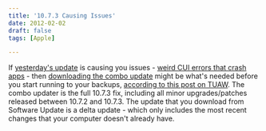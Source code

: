 ```yaml
---
title: '10.7.3 Causing Issues'
date: 2012-02-02
draft: false
tags: [Apple]

---
```


If [yesterday's update](https://chrisenns.com/2012/02/lion-10-7-3-update-released/) is causing you issues - [weird CUI errors that crash apps](http://www.theverge.com/2012/2/2/2766036/mac-os-x-10-7-3-update-sever-app-crashes) - then [downloading the combo update](http://support.apple.com/kb/DL1484) might be what's needed before you start running to your backups, [according to this post on TUAW](http://www.tuaw.com/2012/02/02/os-x-10-7-3-causing-cui-errors-for-some-combo-update-recommende/). The combo updater is the full 10.7.3 fix, including all minor upgrades/patches released between 10.7.2 and 10.7.3. The update that you download from Software Update is a delta update - which only includes the most recent changes that your computer doesn't already have.